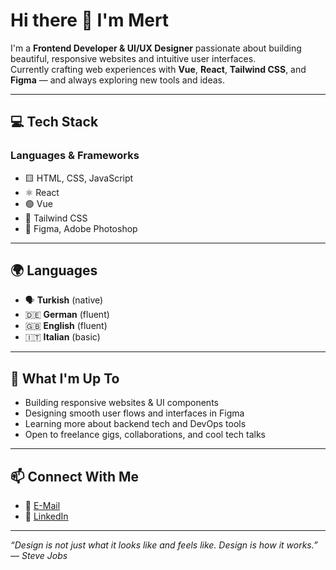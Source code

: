 # Hi there 👋 I'm Mert

I'm a **Frontend Developer & UI/UX Designer** passionate about building beautiful, responsive websites and intuitive user interfaces.  
Currently crafting web experiences with **Vue**, **React**, **Tailwind CSS**, and **Figma** — and always exploring new tools and ideas.

---

## 💻 Tech Stack

### Languages & Frameworks
- 🟨 HTML, CSS, JavaScript
- ⚛️ React
- 🟢 Vue
- 🎨 Tailwind CSS
- 💅 Figma, Adobe Photoshop
---

## 🌍 Languages

- 🗣️ **Turkish** (native)
- 🇩🇪 **German** (fluent)
- 🇬🇧 **English** (fluent)
- 🇮🇹 **Italian** (basic)

---

## 🚀 What I'm Up To

- Building responsive websites & UI components
- Designing smooth user flows and interfaces in Figma
- Learning more about backend tech and DevOps tools
- Open to freelance gigs, collaborations, and cool tech talks

---

## 📫 Connect With Me

- 📧 [E-Mail](mailto:test@test.at)
- 💼 [LinkedIn](https://linkedin.com/in/deinprofil)

---

_“Design is not just what it looks like and feels like. Design is how it works.” — Steve Jobs_

